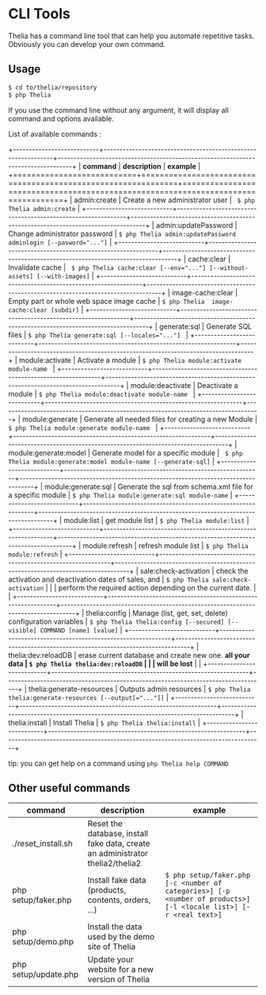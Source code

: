 # CLI Tools

Thelia has a command line tool that can help you automate repetitive tasks.
Obviously you can develop your own command.

## Usage

```bash
$ cd to/thelia/repository
$ php Thelia
```

If you use the command line without any argument, it will display all command
and options available.

List of available commands :

+---------------------------+--------------------------------------------------------------+----------------------------------------------------------------------------------+
| **command**               | **description**                                              | **example**                                                                      |
+===========================+==============================================================+==================================================================================+
| admin:create              | Create a new administrator user                              | ``` $ php Thelia admin:create```                                                 |
+---------------------------+--------------------------------------------------------------+----------------------------------------------------------------------------------+
| admin:updatePassword      | Change administrator password                                | ``` $ php Thelia admin:updatePassword adminlogin [--pasword="..."] ```           |
+---------------------------+--------------------------------------------------------------+----------------------------------------------------------------------------------+
| cache:clear               | Invalidate cache                                             | ``` $ php Thelia cache:clear [--env="..."] [--without-assets] [--with-images]``` |
+---------------------------+--------------------------------------------------------------+----------------------------------------------------------------------------------+
| image-cache:clear         | Empty part or whole web space image cache                    | ```$ php Thelia  image-cache:clear [subdir]```                                   |
+---------------------------+--------------------------------------------------------------+----------------------------------------------------------------------------------+
| generate:sql              | Generate SQL files                                           | ```$ php Thelia generate:sql [--locales="..."] ```                               |
+---------------------------+--------------------------------------------------------------+----------------------------------------------------------------------------------+
| module:activate           | Activate a module                                            | ```$ php Thelia module:activate module-name ```                                  |
+---------------------------+--------------------------------------------------------------+----------------------------------------------------------------------------------+
| module:deactivate         | Deactivate a module                                          | ```$ php Thelia module:deactivate module-name ```                                |
+---------------------------+--------------------------------------------------------------+----------------------------------------------------------------------------------+
| module:generate           | Generate all needed files for creating a new Module          | ```$ php Thelia module:generate module-name ```                                  |
+---------------------------+--------------------------------------------------------------+----------------------------------------------------------------------------------+
| module:generate:model     | Generate model for a specific module                         | ``` $ php Thelia module:generate:model module-name [--generate-sql]```           |
+---------------------------+--------------------------------------------------------------+----------------------------------------------------------------------------------+
| module:generate:sql       | Generate the sql from schema.xml file for a specific module  | ```$ php Thelia module:generate:sql module-name```                               |
+---------------------------+--------------------------------------------------------------+----------------------------------------------------------------------------------+
| module:list               | get module list                                              | ```$ php Thelia module:list```                                                   |
+---------------------------+--------------------------------------------------------------+----------------------------------------------------------------------------------+
| module:refresh            | refresh module list                                          | ```$ php Thelia module:refresh```                                                |
+---------------------------+--------------------------------------------------------------+----------------------------------------------------------------------------------+
| sale:check-activation     | check the activation and deactivation dates of sales, and    | ```$ php Thelia sale:check-activation```                                         |
|                           | perform the required action depending on the current date.   |                                                                                  |
+---------------------------+--------------------------------------------------------------+----------------------------------------------------------------------------------+
| thelia:config             | Manage (list, get, set, delete) configuration variables      | ```$ php Thelia thelia:config [--secured] [--visible] COMMAND [name] [value]```  |
+---------------------------+--------------------------------------------------------------+----------------------------------------------------------------------------------+
| thelia:dev:reloadDB       | erase current database and create new one. **all your data   | ```$ php Thelia thelia:dev:reloadDB```                                           |
|                           | will be lost**                                               |                                                                                  |
+---------------------------+--------------------------------------------------------------+----------------------------------------------------------------------------------+
| thelia:generate-resources |  Outputs admin resources                                     | ```$ php Thelia thelia:generate-resources [--output[="..."]]```                  |
+---------------------------+--------------------------------------------------------------+----------------------------------------------------------------------------------+
| thelia:install            | Install Thelia                                               | ```$ php Thelia thelia:install```                                                |
+---------------------------+--------------------------------------------------------------+----------------------------------------------------------------------------------+

tip: you can get help on a command using `php Thelia help COMMAND`

## Other useful commands

| **command**  | **description**  | **example** |
|---|---|---|
| ./reset_install.sh | Reset the database, install fake data, create an administrator thelia2/thelia2 | |
| php setup/faker.php | Install fake data (products, contents, orders, ...) | ``` $ php setup/faker.php [-c <number of categories>] [-p <number of products>] [-l <locale list>] [-r <real text>] ``` |
| php setup/demo.php | Install the data used by the demo site of Thelia | |
| php setup/update.php | Update your website for a new version of Thelia | |
